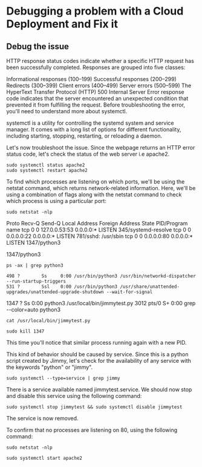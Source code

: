 # Debugging a problem with a Cloud Deployment and Fix it

## Debug the issue

HTTP response status codes indicate whether a specific HTTP request has been successfully completed. Responses are grouped into five classes:

Informational responses (100–199)
Successful responses (200–299)
Redirects (300–399)
Client errors (400–499)
Server errors (500–599)
The HyperText Transfer Protocol (HTTP) 500 Internal Server Error response code indicates that the server encountered an unexpected condition that prevented it from fulfilling the request. Before troubleshooting the error, you'll need to understand more about systemctl.

systemctl is a utility for controlling the systemd system and service manager. It comes with a long list of options for different functionality, including starting, stopping, restarting, or reloading a daemon.

Let's now troubleshoot the issue. Since the webpage returns an HTTP error status code, let's check the status of the web server i.e apache2.

```
sudo systemctl status apache2
sudo systemctl restart apache2
```

To find which processes are listening on which ports, we'll be using the netstat command, which returns network-related information. Here, we'll be using a combination of flags along with the netstat command to check which process is using a particular port:

```
sudo netstat -nlp
```


Proto Recv-Q Send-Q Local Address           Foreign Address         State       PID/Program name
tcp        0      0 127.0.0.53:53           0.0.0.0:*               LISTEN      345/systemd-resolve
tcp        0      0 0.0.0.0:22              0.0.0.0:*               LISTEN      781/sshd: /usr/sbin
tcp        0      0 0.0.0.0:80              0.0.0.0:*               LISTEN      1347/python3


1347/python3


```
ps -ax | grep python3
```

    498 ?        Ss     0:00 /usr/bin/python3 /usr/bin/networkd-dispatcher --run-startup-triggers
    531 ?        Ssl    0:00 /usr/bin/python3 /usr/share/unattended-upgrades/unattended-upgrade-shutdown --wait-for-signal
   1347 ?        Ss     0:00 python3 /usr/local/bin/jimmytest.py
   3012 pts/0    S+     0:00 grep --color=auto python3

```
cat /usr/local/bin/jimmytest.py
```

```
sudo kill 1347
```

This time you'll notice that similar process running again with a new PID.

This kind of behavior should be caused by service. Since this is a python script created by Jimmy, let's check for the availability of any service with the keywords "python" or "jimmy".

```
sudo systemctl --type=service | grep jimmy
```

There is a service available named jimmytest.service. We should now stop and disable this service using the following command:

```
sudo systemctl stop jimmytest && sudo systemctl disable jimmytest
```

The service is now removed.

To confirm that no processes are listening on 80, using the following command:

```
sudo netstat -nlp
```

```
sudo systemctl start apache2
```